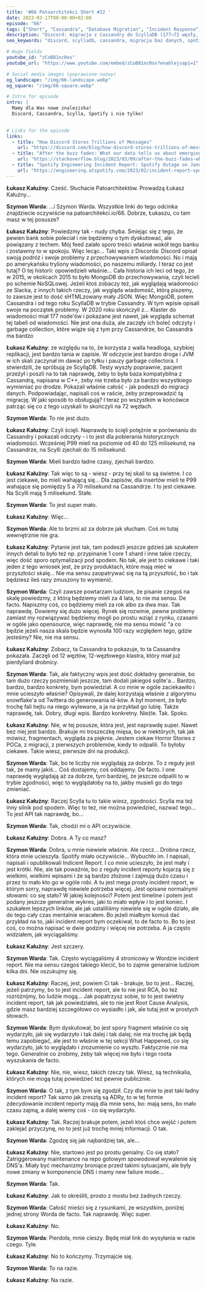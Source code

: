 ```yaml
---
title: '#66 Patoarchitekci Short #22 '
date: 2023-03-17T08:00:00+02:00
episode: "66"
tags: ["Short", "Cassandra", "Database Migration", "Incident Response", "DevOps"]
description: "Discord: migracja z Cassandry do ScyllaDB (177→72 węzły, P99 spadł z 125ms do 15ms). Spotify pokazuje jak pisać incident report. Za pięknie żeby było prawdą?"
seo_keywords: "discord, scylladb, cassandra, migracja baz danych, spotify, incident report, nosql, database scaling, performance optimization, devops, monitoring"

# Hugo fields
youtube_id: "zCoB81nc0os"
youtube_url: "https://www.youtube.com/embed/zCoB81nc0os?enablejsapi=1"

# Social media images (poprawione nazwy)
og_landscape: "/img/66-landscape.webp"
og_square: "/img/66-square.webp"

# Intro for episode
intro: |
  Mamy dla Was nowe znaleziska! 
  Discord, Cassandra, Scylla, Spotify i nie tylko!
  

# Links for the episode
links:
  - title: "How Discord Stores Trillions of Messages"
    url: "https://discord.com/blog/how-discord-stores-trillions-of-messages"
  - title: "After the buzz fades: What our data tells us about emerging technology sentiment - Stack Overflow Blog"
    url: "https://stackoverflow.blog/2023/03/09/after-the-buzz-fades-what-our-data-tells-us-about-emerging-technology-sentiment/"
  - title: "Spotify Engineering Incident Report: Spotify Outage on January 14, 2023 Infrastructure - : Spotify Engineering"
    url: "https://engineering.atspotify.com/2023/02/incident-report-spotify-outage-on-january-14-2023/"
---
```


**Łukasz Kałużny**: Cześć. Słuchacie Patoarchitektów. Prowadzą Łukasz Kałużny...

**Szymon Warda**: ...i Szymon Warda. Wszystkie linki do tego odcinka znajdziecie oczywiście na patoarchitekci.io/66. Dobrze, Łukaszu, co tam masz w tej posusze?

**Łukasz Kałużny**: Powiedzmy tak - nudy chyba. Śmiejąc się z tego, że pewien bank sobie poleciał i nie będziemy o tym dyskutować, ale powiązany z techem. Mój feed zalało sporo treści właśnie wokół tego banku i zostawmy to w spokoju. Więc lecąc... Taki wpis z Discorda: Discord opisał swoją podróż i swoje problemy z przechowywaniem wiadomości. No i mają po amerykańsku tryliony wiadomości, po naszemu miliardy. I teraz co jest tutaj? O tej historii: opowiedzieli właśnie... Cała historia ich leci od tego, że w 2015, w okolicach 2015 to było MongoDB do przechowywania, czyli lecieli po schemie NoSQLowej. Jeżeli ktoś zobaczy też, jak wyglądają wiadomości ze Slacka, z innych takich rzeczy, jak wygląda wiadomość, którą piszemy, to zawsze jest to dość sHTMLzowany mały JSON. Więc MongoDB, potem Cassandra i od tego roku ScyllaDB w trybie Cassandry. W tym wpisie opisali swoje na początek problemy. W 2020 roku skończyli z... Klaster do wiadomości miał 177 node'ów i pokazane jest nawet, jak wygląda schemat tej tabeli od wiadomości. Nie jest ona duża, ale zaczęły ich boleć odczyty i garbage collection, które wiąże się z tym przy Cassandrze, bo Cassandra ma bardzo

**Łukasz Kałużny**: ze względu na to, że korzysta z walla headloga, szybkiej replikacji, jest bardzo tania w zapisie. W odczycie jest bardzo droga i JVM w ich skali zaczynał im dawać po tyłku i pauzy garbage collectora. I stwierdzili, że spróbują ze ScylląDB. Testy wyszły poprawnie, pacjent przeżył i poszli na to tak naprawdę, żeby to była baza kompatybilna z Cassandrą, napisana w C++, żeby nie trzeba było za bardzo wszystkiego wymieniać po drodze. Pokazali właśnie całość - jak podeszli do migracji danych. Podpowiadając, napisali coś w raście, żeby przeprowadzić tą migrację. W jaki sposób to obsługują? I teraz po wszystkim w końcówce patrząc się co z tego uzyskali to skończyli na 72 węzłach.

**Szymon Warda**: To nie jest dużo.

**Łukasz Kałużny**: Czyli ścięli. Naprawdę to ścięli potężnie w porównaniu do Cassandry i pokazali odczyty - i to jest dla pobierania historycznych wiadomości. Wcześniej P99 mieli na poziomie od 40 do 125 milisekund, na Cassandrze, na Scylli zjechali do 15 milisekund.

**Szymon Warda**: Mieli bardzo ładne czasy, zjechali bardzo.

**Łukasz Kałużny**: Tak więc to są - wiesz - przy tej skali to są świetne. I co jest ciekawe, bo mieli wahającą się... Dla zapisów, dla insertów mieli te P99 wahające się pomiędzy 5 a 70 milisekund na Cassandrze. I to jest ciekawe. Na Scylli mają 5 milisekund. Stałe.

**Szymon Warda**: To jest super mało.

**Łukasz Kałużny**: Więc...

**Szymon Warda**: Ale to brzmi aż za dobrze jak słucham. Coś mi tutaj wewnętrznie nie gra.

**Łukasz Kałużny**: Pytanie jest tak, tam podeszli jeszcze gdzieś jak szukałem innych detali to było też np. przypinanie 1 core 1 shard i inne takie rzeczy, więc dość sporo optymalizacji pod spodem. No tak, ale jest to ciekawe i taki jeden z tego wniosek jest, że przy produktach, które mają mieć w przyszłości skalę... Nie ma sensu zaopatrywać się na tą przyszłość, bo i tak będziesz ileś razy zmuszony to wymienić.

**Szymon Warda**: Czyli zawsze powtarzam ludziom, że pisanie czegoś na skalę powiedzmy, z którą będziemy mieli za 4 lata, to nie ma sensu. De facto. Napiszmy coś, co będziemy mieli za rok albo za dwa max. Tak naprawdę. Dowiemy się dużo więcej. Rynek się rozwinie, pewne problemy zamiast my rozwiązywać będziemy mogli po prostu wziąć z rynku, czasami w ogóle jako opensource, więc naprawdę, nie ma sensu mówić "a co będzie jeżeli nasza skala będzie wynosiła 100 razy względem tego, gdzie jesteśmy? Nie, nie ma sensu.

**Łukasz Kałużny**: Zobacz, ta Cassandra to pokazuje, to ta Cassandra pokazała. Zaczęli od 12 węzłów, 12-węzłowego klastra, który miał już pierdyliard drobnicy.

**Szymon Warda**: Tak, ale faktyczny wpis jest dość dokładny generalnie, bo tam dużo rzeczy pozmieniali jeszcze, tam dodali jakiegoś sqlite'a... Bardzo, bardzo, bardzo konkrety, bym powiedział. A co mnie w ogóle zaciekawiło i mnie ucieszyło właśnie? Opisywali, że dalej korzystają właśnie z algorytmu snowflake'a od Twittera do generowania id-ków. A był moment, że było trochę fali hejtu na niego wylewane, a ja na przykład go lubię. Także naprawdę, tak. Dobry, długi wpis. Bardzo konkretny. Nieźle. Tak. Spoko.

**Łukasz Kałużny**: Nie, w tej posusze, która jest, jest naprawdę super. Nawet bez niej jest bardzo. Brakuje mi troszeczkę mięsa, bo w niektórych, tak jak mówisz, fragmentach, wygląda za pięknie. Jestem ciekaw Horror Stories z POCa, z migracji, z pierwszych problemów, kiedy to odpalili. To byłoby ciekawe. Takie wiesz, pierwsze dni na produkcji.

**Szymon Warda**: Tak, bo te liczby nie wyglądają za dobrze. To z reguły jest tak, że mamy jakiś... Coś dostajemy, coś oddajemy. De facto. I one naprawdę wyglądają aż za dobrze, tym bardziej, że jeszcze odpalili to w trybie zgodności, więc to wyglądałoby na to, jakby musieli go do tego zmieniać.

**Łukasz Kałużny**: Raczej Scylla tu to takie wiesz, zgodności. Scylla ma też inny silnik pod spodem. Więc to też, nie można powiedzieć, nazwać tego... To jest API tak naprawdę, bo...

**Szymon Warda**: Tak, chodzi mi o API oczywiście.

**Łukasz Kałużny**: Dobra. A Ty co masz?

**Szymon Warda**: Dobra, u mnie niewiele właśnie. Ale rzecz... Drobna rzecz, która mnie ucieszyła. Spotify miało oczywiście... Wybuchło im. I napisali, napisali i opublikowali Indicent Report. I co mnie ucieszyło, że jest mały i jest krótki. Nie, ale tak poważnie, bo z reguły incident reporty kojarzą się z wielkimi, wielkimi wpisami i że są bardzo złożone i zajmują dużo czasu i przez to mało kto go w ogóle robi. A tu jest mega prosty incident report, w którym sorry, naprawdę niewiele potrzeba więcej. Jest opisane normalnymi słowami: co się stało? W jakiej kolejności? Potem jest timeline i potem jest podany jeszcze generalnie wykres, jaki to miało wpływ i to jest koniec. I szukałem lepszych linków, ale jak ustaliliśmy niewiele się w ogóle działo, ale do tego cały czas mentalnie wracałem. Bo jeżeli miałbym komuś dać przykład na to, jaki incident report bym oczekiwał, to de facto to. Bo to jest coś, co można napisać w dwie godziny i więcej nie potrzeba. A ja często widziałem, jak wyciągaliśmy.

**Łukasz Kałużny**: Jest szczery.

**Szymon Warda**: Tak. Często wyciągaliśmy 4 stronicowy w Wordzie incident report. Nie ma sensu czegoś takiego klecić, bo to zajmie generalnie ludziom kilka dni. Nie oszukujmy się.

**Łukasz Kałużny**: Raczej, jest, powiem Ci tak - brakuje, bo to jest... Raczej, jeżeli patrzymy, bo to jest incident report, ale to nie jest RCA, bo też rozróżnijmy, bo ludzie mogą... Jak popatrzysz sobie, to to jest świetny incident report, tak jak powiedziałeś, ale to nie jest Root Cause Analysis, gdzie masz bardziej szczegółowo co wysiadło i jak, ale tutaj jest w prostych słowach.

**Szymon Warda**: Bym dyskutował, bo jest spory fragment właśnie co się wydarzyło, jak się wydarzyło i tak dalej i tak dalej; nie ma trochę jak będą temu zapobiegać, ale jest to właśnie w tej sekcji What Happened, co się wydarzyło, jak to wyglądało i zrozumienie co wyszło. Faktycznie nie ma tego. Generalnie co zrobimy, żeby tak więcej nie było i tego roota wyszukania de facto.

**Łukasz Kałużny**: Nie, nie, wiesz, takich rzeczy tak. Wiesz, są technikalia, których nie mogą tutaj powiedzieć też pewnie publicznie.

**Szymon Warda**: O tak, z tym bym się zgodził. Czy dla mnie to jest taki ładny incident report? Tak samo jak zresztą są ADRy, to w tej formie zdecydowanie incident reporty mają dla mnie sens, bo: mają sens, bo mało czasu zajmą, a dalej wiemy coś - co się wydarzyło.

**Łukasz Kałużny**: Tak. Raczej brakuje potem, jeżeli ktoś chce wejść i potem zaklejać przyczynę, no to jest już trochę mniej informacji. O tak.

**Szymon Warda**: Zgodzę się jak najbardziej tak, ale...

**Łukasz Kałużny**: Nie, startowo jest po prostu genialny. Co się stało? Zatriggerowany maintenance na repo gotowym spowodował wywalenie się DNS'a. Miały być mechanizmy broniące przed takimi sytuacjami, ale były nowe zmiany w komponencie DNS i mamy new failure mode...

**Szymon Warda**: Tak.

**Łukasz Kałużny**: Jak to określili, prosto z mostu bez żadnych rzeczy.

**Szymon Warda**: Całość mieści się z rysunkami, ze wszystkim, poniżej jednej strony Worda de facto. Tak naprawdę. Więc super.

**Łukasz Kałużny**: No.

**Szymon Warda**: Pierdoła, mnie cieszy. Będę miał link do wysyłania w razie czego. Tyle.

**Łukasz Kałużny**: No to kończymy. Trzymajcie się.

**Szymon Warda**: To na razie.

**Łukasz Kałużny**: Na razie.

